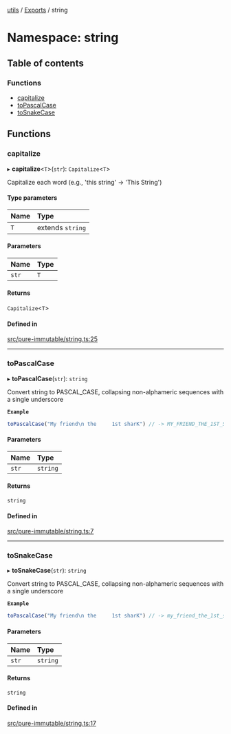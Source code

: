 [utils](../README.md) / [Exports](../modules.md) / string

# Namespace: string

## Table of contents

### Functions

- [capitalize](string.md#capitalize)
- [toPascalCase](string.md#topascalcase)
- [toSnakeCase](string.md#tosnakecase)

## Functions

### capitalize

▸ **capitalize**<`T`\>(`str`): `Capitalize`<`T`\>

Capitalize each word (e.g., 'this string' -> 'This String')

#### Type parameters

| Name | Type |
| :------ | :------ |
| `T` | extends `string` |

#### Parameters

| Name | Type |
| :------ | :------ |
| `str` | `T` |

#### Returns

`Capitalize`<`T`\>

#### Defined in

[src/pure-immutable/string.ts:25](https://github.com/alpinisme/utils/blob/dc5e134/src/pure-immutable/string.ts#L25)

___

### toPascalCase

▸ **toPascalCase**(`str`): `string`

Convert string to PASCAL_CASE,
collapsing non-alphameric sequences with a single underscore

**`Example`**

```ts
toPascalCase("My friend\n the     1st sharK") // -> MY_FRIEND_THE_1ST_SHARK
```

#### Parameters

| Name | Type |
| :------ | :------ |
| `str` | `string` |

#### Returns

`string`

#### Defined in

[src/pure-immutable/string.ts:7](https://github.com/alpinisme/utils/blob/dc5e134/src/pure-immutable/string.ts#L7)

___

### toSnakeCase

▸ **toSnakeCase**(`str`): `string`

Convert string to PASCAL_CASE,
collapsing non-alphameric sequences with a single underscore

**`Example`**

```ts
toPascalCase("My friend\n the     1st sharK") // -> my_friend_the_1st_shark
```

#### Parameters

| Name | Type |
| :------ | :------ |
| `str` | `string` |

#### Returns

`string`

#### Defined in

[src/pure-immutable/string.ts:17](https://github.com/alpinisme/utils/blob/dc5e134/src/pure-immutable/string.ts#L17)
